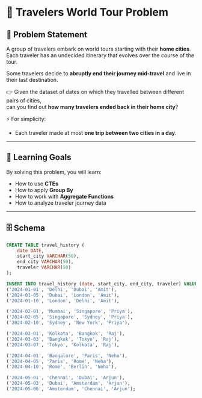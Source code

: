 # 🧳 Travelers World Tour Problem

## 📌 Problem Statement
A group of travelers embark on world tours starting with their **home cities**.  
Each traveler has an undecided itinerary that evolves over the course of the tour.

Some travelers decide to **abruptly end their journey mid-travel** and live in their last destination.

👉 Given the dataset of dates on which they travelled between different pairs of cities,  
can you find out **how many travelers ended back in their home city**?

⚡ For simplicity:
- Each traveler made at most **one trip between two cities in a day**.

---

## 🎯 Learning Goals
By solving this problem, you will learn:
- How to use **CTEs**
- How to apply **Group By**
- How to work with **Aggregate Functions**
- How to analyze traveler journey data

---

## 🗄️ Schema
```sql
CREATE TABLE travel_history (
    date DATE,
    start_city VARCHAR(50),
    end_city VARCHAR(50),
    traveler VARCHAR(50)
);

INSERT INTO travel_history (date, start_city, end_city, traveler) VALUES
('2024-01-01', 'Delhi', 'Dubai', 'Amit'),
('2024-01-05', 'Dubai', 'London', 'Amit'),
('2024-01-10', 'London', 'Delhi', 'Amit'),

('2024-02-01', 'Mumbai', 'Singapore', 'Priya'),
('2024-02-05', 'Singapore', 'Sydney', 'Priya'),
('2024-02-10', 'Sydney', 'New York', 'Priya'),

('2024-03-01', 'Kolkata', 'Bangkok', 'Raj'),
('2024-03-03', 'Bangkok', 'Tokyo', 'Raj'),
('2024-03-07', 'Tokyo', 'Kolkata', 'Raj'),

('2024-04-01', 'Bangalore', 'Paris', 'Neha'),
('2024-04-05', 'Paris', 'Rome', 'Neha'),
('2024-04-10', 'Rome', 'Berlin', 'Neha'),

('2024-05-01', 'Chennai', 'Dubai', 'Arjun'),
('2024-05-03', 'Dubai', 'Amsterdam', 'Arjun'),
('2024-05-06', 'Amsterdam', 'Chennai', 'Arjun');
